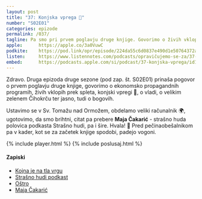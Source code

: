 ```yaml
---
layout: post
title: "37: Konjska vprega 🎠"
number: "S02E01"
categories: epizode
permalink: /037/
tagline: Pa smo pri prvem poglavju druge knjige. Govorimo o živih vklopih prek spleta, konjski vpregi, o vladi, o velikim zelenem Čihokrču ter jasno, tudi o bogovih. Sv. Tomaž nad Ormožom FTW! Citat prebere Maja Čakarić.
apple:		https://apple.co/3a0VuwC
podkite:	https://pod.link/opr/episode/224da55c6d0837e490d1e50764372a2a
listen:		https://www.listennotes.com/podcasts/opravičujemo-se-za/37-konjska-vprega-7gLsNVwG2uT/embed/
embed:		https://podcasts.apple.com/si/podcast/37-konjska-vprega/id1514750013?i=1000508150160
---
```


Zdravo. Druga epizoda druge sezone (pod zap. št. S02E01) prinaša pogovor o prvem poglavju druge knjige, govorimo o ekonomsko propagandnih programih, živih vklopih prek spleta, konjski vpregi 🐴, o vladi, o velikim zelenem Čihokrču ter jasno, tudi o bogovih. 

Ustavimo se v Sv. Tomažu nad Ormožem, obdelamo veliki računalnik 🌍, ugotovimo, da smo brihtni, citat pa prebere **Maja Čakarić** - strašno huda polovica podkasta Strašno hudi, pa i šire. Hvala! 🙏 Pred pečinaobešalnikom pa v kader, kot se za začetek knjige spodobi, padejo vogoni.

{% include player.html %}
{% include poslusaj.html %}

#### Zapiski

- [Kojna je na tla vrgu](https://www.youtube.com/watch?v=4Zgekd_W684)
- [Strašno hudi podkast](https://www.strasnohudi.si/)
- [Oštro](https://www.ostro.si/)
- [Maja Čakarić](https://twitter.com/majacakaric)